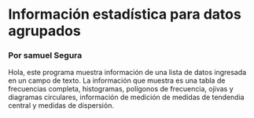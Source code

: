 # Información estadística para datos agrupados
### Por samuel Segura

Hola,  este programa muestra información de una lista de datos ingresada en un campo de texto. La información que muestra es una tabla de frecuencias completa, histogramas, polígonos de frecuencia, ojivas y diagramas circulares, información de medición de medidas de tendendia central y medidas de dispersión.